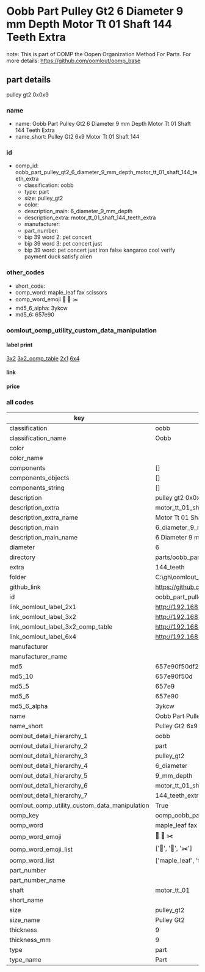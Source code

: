 # Oobb Part Pulley Gt2 6 Diameter 9 mm Depth Motor Tt 01 Shaft 144 Teeth Extra  

note: This is part of OOMP the Oopen Organization Method For Parts. For more details: https://github.com/oomlout/oomp_base

##  part details
  



pulley gt2 0x0x9



### name
* name: Oobb Part Pulley Gt2 6 Diameter 9 mm Depth Motor Tt 01 Shaft 144 Teeth Extra
* name_short: Pulley Gt2 6x9 Motor Tt 01 Shaft 144
### id
* oomp_id: oobb_part_pulley_gt2_6_diameter_9_mm_depth_motor_tt_01_shaft_144_teeth_extra
  * classification: oobb
  * type: part
  * size: pulley_gt2
  * color: 
  * description_main: 6_diameter_9_mm_depth
  * description_extra: motor_tt_01_shaft_144_teeth_extra
  * manufacturer: 
  * part_number: 
  * bip 39 word 2: pet concert
  * bip 39 word 3: pet concert just
  * bip 39 word: pet concert just iron false kangaroo cool verify payment duck satisfy alien

### other_codes
* short_code: 
* oomp_word: maple_leaf fax scissors
* oomp_word_emoji :maple_leaf: :fax: :scissors:
* md5_6_alpha: 3ykcw
* md5_6: 657e90






### oomlout_oomp_utility_custom_data_manipulation
#### label print
[3x2](http://192.168.1.245:1112/?label=oomp%203ykcw)
[3x2_oomp_table](http://192.168.1.108:1112/?label=oomp%203ykcw)
[2x1](http://192.168.1.242:1112/?label=oomp%203ykcw)
[6x4](http://192.168.1.55:1112/?label=oomp%203ykcw)    

#### link

                              

#### price







### all codes 
| key | value |  
| --- | --- |  
| classification | oobb |  
| classification_name | Oobb |  
| color |  |  
| color_name |  |  
| components | [] |  
| components_objects | [] |  
| components_string | [] |  
| description | pulley gt2 0x0x9 |  
| description_extra | motor_tt_01_shaft_144_teeth_extra |  
| description_extra_name | Motor Tt 01 Shaft 144 Teeth Extra |  
| description_main | 6_diameter_9_mm_depth |  
| description_main_name | 6 Diameter 9 mm Depth |  
| diameter | 6 |  
| directory | parts/oobb_part_pulley_gt2_6_diameter_9_mm_depth_motor_tt_01_shaft_144_teeth_extra |  
| extra | 144_teeth |  
| folder | C:\gh\oomlout_oobb_version_4_generated_parts\things\oobb_part_pulley_gt2_6_diameter_9_mm_depth_motor_tt_01_shaft_144_teeth_extra |  
| github_link | https://github.com/oomlout/oomlout_oomp_part_src/tree/main/parts/oobb_part_pulley_gt2_6_diameter_9_mm_depth_motor_tt_01_shaft_144_teeth_extra |  
| id | oobb_part_pulley_gt2_6_diameter_9_mm_depth_motor_tt_01_shaft_144_teeth_extra |  
| link_oomlout_label_2x1 | http://192.168.1.242:1112/?label=oomp%203ykcw |  
| link_oomlout_label_3x2 | http://192.168.1.245:1112/?label=oomp%203ykcw |  
| link_oomlout_label_3x2_oomp_table | http://192.168.1.108:1112/?label=oomp%203ykcw |  
| link_oomlout_label_6x4 | http://192.168.1.55:1112/?label=oomp%203ykcw |  
| manufacturer |  |  
| manufacturer_name |  |  
| md5 | 657e90f50df2a5f9e6292764f2cbad1b |  
| md5_10 | 657e90f50d |  
| md5_5 | 657e9 |  
| md5_6 | 657e90 |  
| md5_6_alpha | 3ykcw |  
| name | Oobb Part Pulley Gt2 6 Diameter 9 mm Depth Motor Tt 01 Shaft 144 Teeth Extra |  
| name_short | Pulley Gt2 6x9 Motor Tt 01 Shaft 144 |  
| oomlout_detail_hierarchy_1 | oobb |  
| oomlout_detail_hierarchy_2 | part |  
| oomlout_detail_hierarchy_3 | pulley_gt2 |  
| oomlout_detail_hierarchy_4 | 6_diameter |  
| oomlout_detail_hierarchy_5 | 9_mm_depth |  
| oomlout_detail_hierarchy_6 | motor_tt_01_shaft |  
| oomlout_detail_hierarchy_7 | 144_teeth_extra |  
| oomlout_oomp_utility_custom_data_manipulation | True |  
| oomp_key | oomp_oobb_part_pulley_gt2_6_diameter_9_mm_depth_motor_tt_01_shaft_144_teeth_extra |  
| oomp_word | maple_leaf fax scissors |  
| oomp_word_emoji | :maple_leaf: :fax: :scissors: |  
| oomp_word_emoji_list | [':maple_leaf:', ':fax:', ':scissors:'] |  
| oomp_word_list | ['maple_leaf', 'fax', 'scissors'] |  
| part_number |  |  
| part_number_name |  |  
| shaft | motor_tt_01 |  
| short_name |  |  
| size | pulley_gt2 |  
| size_name | Pulley Gt2 |  
| thickness | 9 |  
| thickness_mm | 9 |  
| type | part |  
| type_name | Part |  
